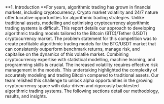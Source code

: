 **1. Introduction
**For years, algorithmic trading has grown in financial markets, including cryptocurrency. Crypto market volatility and 24/7 nature offer lucrative opportunities for algorithmic trading strategies. Unlike traditional assets, modelling and optimising cryptocurrency algorithmic trading systems is difficult. This report details our approach to developing algorithmic trading models tailored to the Bitcoin (BTC)/Tether (USDT) cryptocurrency market. The problem statement for this competition was to create profitable algorithmic trading models for the BTC/USDT market that can consistently outperform benchmark returns, manage risk, and capitalise on the dynamics of this volatile market. Combining cryptocurrency expertise with statistical modelling, machine learning, and programming skills is crucial. The increased volatility requires effective risk management in the models. This undertaking highlighted the complexity of accurately modeling and trading Bitcoin compared to traditional assets. Our team relished this challenge to unlock alpha opportunities in the growing cryptocurrency space with data-driven and rigorously backtested algorithmic trading systems. The following sections detail our methodology, results, and insights.

